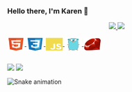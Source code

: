 ### Hello there, I'm Karen 👋

<div align="center">
  <a href="https://github.com/karen-ribeiro">
  <img height="160em" src="https://github-readme-stats.vercel.app/api?username=karen-mribeiro&show_icons=true&theme=transparent&include_all_commits=true&count_private=true"/>
  <img height="160em" src="https://github-readme-stats.vercel.app/api/top-langs/?username=karen-mribeiro&layout=compact&langs_count=7&theme=transparent"/>
</div>
  
<div style="display: inline_block"><br>
    <img align="center" alt="Karen-HTML" height="30" width="40" src="https://raw.githubusercontent.com/devicons/devicon/master/icons/html5/html5-original.svg">
    <img align="center" alt="Karen-CSS" height="30" width="40" src="https://raw.githubusercontent.com/devicons/devicon/master/icons/css3/css3-original.svg">
    <img align="center" alt="Karen-Js" height="30" width="40" src="https://raw.githubusercontent.com/devicons/devicon/master/icons/javascript/javascript-plain.svg">
    <img align="center" alt="Karen-Go" height="30" width="40" src="https://raw.githubusercontent.com/devicons/devicon/master/icons/go/go-original.svg">
    <img align="center" alt="Karen-RubyOnRails" height="30" width="40" src="https://raw.githubusercontent.com/devicons/devicon/master/icons/ruby/ruby-original.svg">
</div>
  
  ##
 
<div> 
  <a href = "mailto:mribeiro.karen@gmail.com"><img src="https://img.shields.io/badge/-Gmail-%23333?style=for-the-badge&logo=gmail&logoColor=white" target="_blank"></a>
  <a href="https://www.linkedin.com/in/karenmribeiro/" target="_blank"><img src="https://img.shields.io/badge/-LinkedIn-%230077B5?style=for-the-badge&logo=linkedin&logoColor=white" target="_blank"></a> 
 
  ![Snake animation](https://github.com/karen-ribeiro/karen-mribeiro/blob/output/github-contribution-grid-snake.svg)
 
</div>
